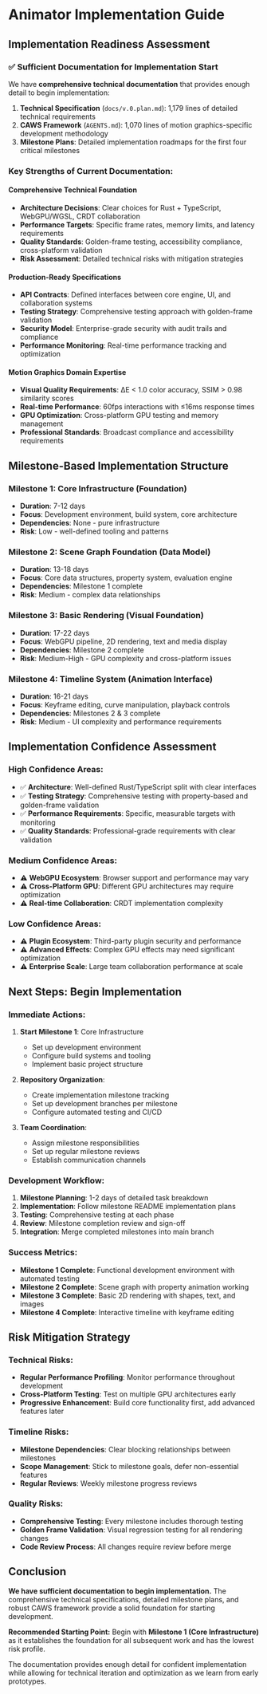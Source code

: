 # Animator Implementation Guide

## Implementation Readiness Assessment

### ✅ **Sufficient Documentation for Implementation Start**

We have **comprehensive technical documentation** that provides enough detail to begin implementation:

1. **Technical Specification** (`docs/v.0.plan.md`): 1,179 lines of detailed technical requirements
2. **CAWS Framework** (`AGENTS.md`): 1,070 lines of motion graphics-specific development methodology
3. **Milestone Plans**: Detailed implementation roadmaps for the first four critical milestones

### **Key Strengths of Current Documentation:**

#### **Comprehensive Technical Foundation**
- **Architecture Decisions**: Clear choices for Rust + TypeScript, WebGPU/WGSL, CRDT collaboration
- **Performance Targets**: Specific frame rates, memory limits, and latency requirements
- **Quality Standards**: Golden-frame testing, accessibility compliance, cross-platform validation
- **Risk Assessment**: Detailed technical risks with mitigation strategies

#### **Production-Ready Specifications**
- **API Contracts**: Defined interfaces between core engine, UI, and collaboration systems
- **Testing Strategy**: Comprehensive testing approach with golden-frame validation
- **Security Model**: Enterprise-grade security with audit trails and compliance
- **Performance Monitoring**: Real-time performance tracking and optimization

#### **Motion Graphics Domain Expertise**
- **Visual Quality Requirements**: ΔE < 1.0 color accuracy, SSIM > 0.98 similarity scores
- **Real-time Performance**: 60fps interactions with ≤16ms response times
- **GPU Optimization**: Cross-platform GPU testing and memory management
- **Professional Standards**: Broadcast compliance and accessibility requirements

## Milestone-Based Implementation Structure

### **Milestone 1: Core Infrastructure** (Foundation)
- **Duration**: 7-12 days
- **Focus**: Development environment, build system, core architecture
- **Dependencies**: None - pure infrastructure
- **Risk**: Low - well-defined tooling and patterns

### **Milestone 2: Scene Graph Foundation** (Data Model)
- **Duration**: 13-18 days
- **Focus**: Core data structures, property system, evaluation engine
- **Dependencies**: Milestone 1 complete
- **Risk**: Medium - complex data relationships

### **Milestone 3: Basic Rendering** (Visual Foundation)
- **Duration**: 17-22 days
- **Focus**: WebGPU pipeline, 2D rendering, text and media display
- **Dependencies**: Milestone 2 complete
- **Risk**: Medium-High - GPU complexity and cross-platform issues

### **Milestone 4: Timeline System** (Animation Interface)
- **Duration**: 16-21 days
- **Focus**: Keyframe editing, curve manipulation, playback controls
- **Dependencies**: Milestones 2 & 3 complete
- **Risk**: Medium - UI complexity and performance requirements

## Implementation Confidence Assessment

### **High Confidence Areas:**
- ✅ **Architecture**: Well-defined Rust/TypeScript split with clear interfaces
- ✅ **Testing Strategy**: Comprehensive testing with property-based and golden-frame validation
- ✅ **Performance Requirements**: Specific, measurable targets with monitoring
- ✅ **Quality Standards**: Professional-grade requirements with clear validation

### **Medium Confidence Areas:**
- ⚠️ **WebGPU Ecosystem**: Browser support and performance may vary
- ⚠️ **Cross-Platform GPU**: Different GPU architectures may require optimization
- ⚠️ **Real-time Collaboration**: CRDT implementation complexity

### **Low Confidence Areas:**
- ⚠️ **Plugin Ecosystem**: Third-party plugin security and performance
- ⚠️ **Advanced Effects**: Complex GPU effects may need significant optimization
- ⚠️ **Enterprise Scale**: Large team collaboration performance at scale

## Next Steps: Begin Implementation

### **Immediate Actions:**

1. **Start Milestone 1**: Core Infrastructure
   - Set up development environment
   - Configure build systems and tooling
   - Implement basic project structure

2. **Repository Organization**:
   - Create implementation milestone tracking
   - Set up development branches per milestone
   - Configure automated testing and CI/CD

3. **Team Coordination**:
   - Assign milestone responsibilities
   - Set up regular milestone reviews
   - Establish communication channels

### **Development Workflow:**

1. **Milestone Planning**: 1-2 days of detailed task breakdown
2. **Implementation**: Follow milestone README implementation plans
3. **Testing**: Comprehensive testing at each phase
4. **Review**: Milestone completion review and sign-off
5. **Integration**: Merge completed milestones into main branch

### **Success Metrics:**

- **Milestone 1 Complete**: Functional development environment with automated testing
- **Milestone 2 Complete**: Scene graph with property animation working
- **Milestone 3 Complete**: Basic 2D rendering with shapes, text, and images
- **Milestone 4 Complete**: Interactive timeline with keyframe editing

## Risk Mitigation Strategy

### **Technical Risks:**
- **Regular Performance Profiling**: Monitor performance throughout development
- **Cross-Platform Testing**: Test on multiple GPU architectures early
- **Progressive Enhancement**: Build core functionality first, add advanced features later

### **Timeline Risks:**
- **Milestone Dependencies**: Clear blocking relationships between milestones
- **Scope Management**: Stick to milestone goals, defer non-essential features
- **Regular Reviews**: Weekly milestone progress reviews

### **Quality Risks:**
- **Comprehensive Testing**: Every milestone includes thorough testing
- **Golden Frame Validation**: Visual regression testing for all rendering changes
- **Code Review Process**: All changes require review before merge

## Conclusion

**We have sufficient documentation to begin implementation.** The comprehensive technical specifications, detailed milestone plans, and robust CAWS framework provide a solid foundation for starting development.

**Recommended Starting Point:** Begin with **Milestone 1 (Core Infrastructure)** as it establishes the foundation for all subsequent work and has the lowest risk profile.

The documentation provides enough detail for confident implementation while allowing for technical iteration and optimization as we learn from early prototypes.
